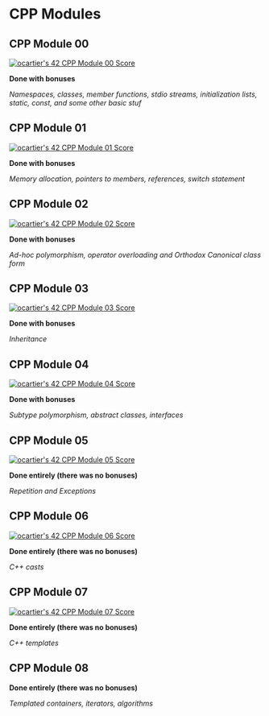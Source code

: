 # CPP Modules

## CPP Module 00
[![ocartier's 42 CPP Module 00 Score](https://badge42.vercel.app/api/v2/cl3a1t3z6003009laxullvdys/project/2588695)](https://github.com/JaeSeoKim/badge42)

**Done with bonuses**

*Namespaces, classes, member functions, stdio streams,
initialization lists, static, const, and some other basic
stuf*

## CPP Module 01
[![ocartier's 42 CPP Module 01 Score](https://badge42.vercel.app/api/v2/cl3a1t3z6003009laxullvdys/project/2593608)](https://github.com/JaeSeoKim/badge42)

**Done with bonuses**

*Memory allocation, pointers to members,
references, switch statement*

## CPP Module 02
[![ocartier's 42 CPP Module 02 Score](https://badge42.vercel.app/api/v2/cl3a1t3z6003009laxullvdys/project/2611495)](https://github.com/JaeSeoKim/badge42)

**Done with bonuses**

*Ad-hoc polymorphism, operator overloading
and Orthodox Canonical class form*

## CPP Module 03
[![ocartier's 42 CPP Module 03 Score](https://badge42.vercel.app/api/v2/cl3a1t3z6003009laxullvdys/project/2614862)](https://github.com/JaeSeoKim/badge42)

**Done with bonuses**

*Inheritance*

## CPP Module 04
[![ocartier's 42 CPP Module 04 Score](https://badge42.vercel.app/api/v2/cl3a1t3z6003009laxullvdys/project/2620286)](https://github.com/JaeSeoKim/badge42)

**Done with bonuses**

*Subtype polymorphism, abstract classes, interfaces*

## CPP Module 05
[![ocartier's 42 CPP Module 05 Score](https://badge42.vercel.app/api/v2/cl3a1t3z6003009laxullvdys/project/2621302)](https://github.com/JaeSeoKim/badge42)

**Done entirely (there was no bonuses)**

*Repetition and Exceptions*

## CPP Module 06
[![ocartier's 42 CPP Module 06 Score](https://badge42.vercel.app/api/v2/cl3a1t3z6003009laxullvdys/project/2622272)](https://github.com/JaeSeoKim/badge42)

**Done entirely (there was no bonuses)**

*C++ casts*

## CPP Module 07
[![ocartier's 42 CPP Module 07 Score](https://badge42.vercel.app/api/v2/cl3a1t3z6003009laxullvdys/project/2622915)](https://github.com/JaeSeoKim/badge42)

**Done entirely (there was no bonuses)**

*C++ templates*

## CPP Module 08

**Done entirely (there was no bonuses)**

*Templated containers, iterators, algorithms*
